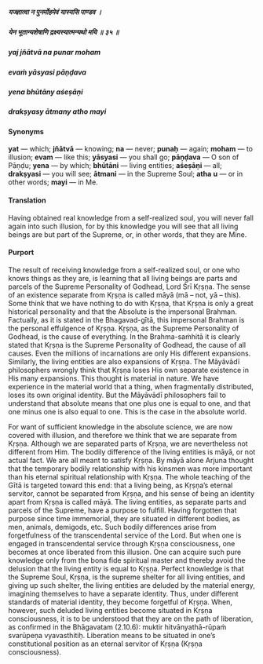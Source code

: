 ##### यज्ज्ञात्वा न पुनर्मोहमेवं यास्यसि पाण्डव ।
##### येन भूतान्यशेषाणि द्रक्ष्यस्यात्मन्यथो मयि ॥ ३५ ॥

##### yaj jñātvā na punar moham
##### evaṁ yāsyasi pāṇḍava
##### yena bhūtāny aśeṣāṇi
##### drakṣyasy ātmany atho mayi

#### Synonyms

**yat** — which; **jñātvā** — knowing; **na** — never; **punaḥ** — again; **moham** — to illusion; **evam** — like this; **yāsyasi** — you shall go; **pāṇḍava** — O son of Pāṇḍu; **yena** — by which; **bhūtāni** — living entities; **aśeṣāṇi** — all; **drakṣyasi** — you will see; **ātmani** — in the Supreme Soul; **atha** **u** — or in other words; **mayi** — in Me.

#### Translation

Having obtained real knowledge from a self-realized soul, you will never fall again into such illusion, for by this knowledge you will see that all living beings are but part of the Supreme, or, in other words, that they are Mine.

#### Purport

The result of receiving knowledge from a self-realized soul, or one who knows things as they are, is learning that all living beings are parts and parcels of the Supreme Personality of Godhead, Lord Śrī Kṛṣṇa. The sense of an existence separate from Kṛṣṇa is called māyā (mā – not, yā – this). Some think that we have nothing to do with Kṛṣṇa, that Kṛṣṇa is only a great historical personality and that the Absolute is the impersonal Brahman. Factually, as it is stated in the Bhagavad-gītā, this impersonal Brahman is the personal effulgence of Kṛṣṇa. Kṛṣṇa, as the Supreme Personality of Godhead, is the cause of everything. In the Brahma-saṁhitā it is clearly stated that Kṛṣṇa is the Supreme Personality of Godhead, the cause of all causes. Even the millions of incarnations are only His different expansions. Similarly, the living entities are also expansions of Kṛṣṇa. The Māyāvādī philosophers wrongly think that Kṛṣṇa loses His own separate existence in His many expansions. This thought is material in nature. We have experience in the material world that a thing, when fragmentally distributed, loses its own original identity. But the Māyāvādī philosophers fail to understand that absolute means that one plus one is equal to one, and that one minus one is also equal to one. This is the case in the absolute world.

For want of sufficient knowledge in the absolute science, we are now covered with illusion, and therefore we think that we are separate from Kṛṣṇa. Although we are separated parts of Kṛṣṇa, we are nevertheless not different from Him. The bodily difference of the living entities is māyā, or not actual fact. We are all meant to satisfy Kṛṣṇa. By māyā alone Arjuna thought that the temporary bodily relationship with his kinsmen was more important than his eternal spiritual relationship with Kṛṣṇa. The whole teaching of the Gītā is targeted toward this end: that a living being, as Kṛṣṇa’s eternal servitor, cannot be separated from Kṛṣṇa, and his sense of being an identity apart from Kṛṣṇa is called māyā. The living entities, as separate parts and parcels of the Supreme, have a purpose to fulfill. Having forgotten that purpose since time immemorial, they are situated in different bodies, as men, animals, demigods, etc. Such bodily differences arise from forgetfulness of the transcendental service of the Lord. But when one is engaged in transcendental service through Kṛṣṇa consciousness, one becomes at once liberated from this illusion. One can acquire such pure knowledge only from the bona fide spiritual master and thereby avoid the delusion that the living entity is equal to Kṛṣṇa. Perfect knowledge is that the Supreme Soul, Kṛṣṇa, is the supreme shelter for all living entities, and giving up such shelter, the living entities are deluded by the material energy, imagining themselves to have a separate identity. Thus, under different standards of material identity, they become forgetful of Kṛṣṇa. When, however, such deluded living entities become situated in Kṛṣṇa consciousness, it is to be understood that they are on the path of liberation, as confirmed in the Bhāgavatam (2.10.6): muktir hitvānyathā-rūpaṁ svarūpeṇa vyavasthitiḥ. Liberation means to be situated in one’s constitutional position as an eternal servitor of Kṛṣṇa (Kṛṣṇa consciousness).
